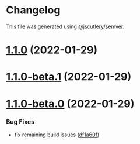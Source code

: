 # Changelog

This file was generated using
[@jscutlery/semver](https://github.com/jscutlery/semver).

# [1.1.0](https://github.com/patdx/zustand-rx/compare/v1.1.0-beta.1...v1.1.0) (2022-01-29)

# [1.1.0-beta.1](https://github.com/patdx/zustand-rx/compare/v1.1.0-beta.0...v1.1.0-beta.1) (2022-01-29)

# [1.1.0-beta.0](https://github.com/patdx/zustand-rx/compare/v1.0.0...v1.1.0-beta.0) (2022-01-29)

### Bug Fixes

- fix remaining build issues
  ([df1a60f](https://github.com/patdx/zustand-rx/commit/df1a60f4180fc1c908f45346d96fef40779b89f0))
